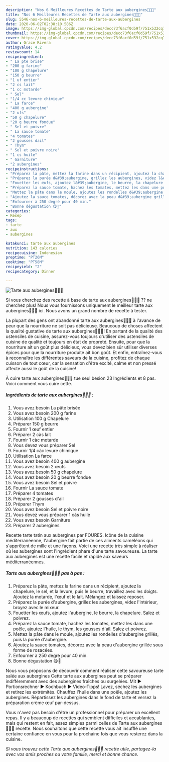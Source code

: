 ```yaml
---
description: "Nos 6 Meilleures Recettes de Tarte aux aubergines🍆🍆🍅"
title: "Nos 6 Meilleures Recettes de Tarte aux aubergines🍆🍆🍅"
slug: 5546-nos-6-meilleures-recettes-de-tarte-aux-aubergines
date: 2020-06-02T02:38:10.586Z
image: https://img-global.cpcdn.com/recipes/decc73f6acf0d59f/751x532cq70/tarte-aux-aubergines🍆🍆🍅-photo-principale-de-la-recette.jpg
thumbnail: https://img-global.cpcdn.com/recipes/decc73f6acf0d59f/751x532cq70/tarte-aux-aubergines🍆🍆🍅-photo-principale-de-la-recette.jpg
cover: https://img-global.cpcdn.com/recipes/decc73f6acf0d59f/751x532cq70/tarte-aux-aubergines🍆🍆🍅-photo-principale-de-la-recette.jpg
author: Grace Rivera
ratingvalue: 4.2
reviewcount: 14
recipeingredient:
- " La pte brise"
- "200 g farine"
- "100 g Chapelure"
- "150 g beurre"
- "1 uf entier"
- "2 cs lait"
- "1 cc motarde"
- " Sel"
- "1/4 cc levure chimique"
- " La farce"
- "400 g aubergine"
- "2 ufs"
- "50 g chapelure"
- "20 g beurre fondue"
- " Sel et poivre"
- " La sauce tomate"
- "4 tomates"
- "2 gousses dail"
- " Thym"
- " Sel et poivre noire"
- "1 cs huile"
- " Garniture"
- "2 aubergines"
recipeinstructions:
- "Préparez la pâte, mettez la farine dans un récipient, ajoutez la chapelure, le sel, et la levure, puis le beurre, travaillez avec les doigts. Ajoutez la motarde, l&#39;œuf et le lait. Mélangez et laissez reposer."
- "Préparez la purée d&#39;aubergine, grillez les aubergines, videz l&#39;intérieur, broyez avec le mixeur."
- "Fouetter les œufs, ajoutez l&#39;aubergine, le beurre, la chapelure. Salez et poivrez."
- "Préparez la sauce tomate, hachez les tomates, mettez les dans une poêle, ajoutez l&#39;huile, le thym, les gousses d&#39;ail. Salez et poivrez."
- "Mettez la pâte dans le moule, ajoutez les rondelles d&#39;aubergine grillés, puis la purée d&#39;aubergine."
- "Ajoutez la sauce tomates, décorez avec la peau d&#39;aubergine grillée sous forme de rosacées."
- "Enfourner à 250 degré pour 40 min."
- "Bonne dégustation 😋🍆"
categories:
- Resep
tags:
- tarte
- aux
- aubergines

katakunci: tarte aux aubergines 
nutrition: 143 calories
recipecuisine: Indonesian
preptime: "PT26M"
cooktime: "PT58M"
recipeyield: "2"
recipecategory: Dinner

---
```



![Tarte aux aubergines🍆🍆🍅](https://img-global.cpcdn.com/recipes/decc73f6acf0d59f/751x532cq70/tarte-aux-aubergines🍆🍆🍅-photo-principale-de-la-recette.jpg)

Si vous cherchez des recette à base de tarte aux aubergines🍆🍆🍅 ?? ne cherchez plus! Nous vous fournissons uniquement le meilleur tarte aux aubergines🍆🍆🍅 ici. Nous avons un grand nombre de recette à tester.

La plupart des gens ont abandonné tarte aux aubergines🍆🍆🍅 à l'avance de peur que la nourriture ne soit pas délicieuse. Beaucoup de choses affectent la qualité gustative de tarte aux aubergines🍆🍆🍅! En partant de la qualité des ustensiles de cuisine, assurez-vous toujours d'utiliser des ustensiles de cuisine de qualité et toujours en état de propreté. Ensuite, pour que la nourriture ait un goût plus délicieux, vous devez bien sûr utiliser diverses épices pour que la nourriture produite ait bon goût. Et enfin, entraînez-vous à reconnaître les différentes saveurs de la cuisine, profitez de chaque cuisson de tout cœur, car la sensation d'être excité, calme et non pressé affecte aussi le goût de la cuisine!

<!--inarticleads1-->

À cuire tarte aux aubergines🍆🍆🍅 tue seul besion 23 Ingrédients et 8 pas. Voici comment vous cuire cette.

##### Ingrédients de tarte aux aubergines🍆🍆🍅 :

1. Vous avez besoin  La pâte brisée
1. Vous avez besoin 200 g farine
1. Utilisation 100 g Chapelure
1. Préparer 150 g beurre
1. Fournir 1 œuf entier
1. Préparer 2 càs lait
1. Fournir 1 càc motarde
1. Vous devez vous préparer  Sel
1. Fournir 1/4 càc levure chimique
1. Utilisation  La farce
1. Vous avez besoin 400 g aubergine
1. Vous avez besoin 2 œufs
1. Vous avez besoin 50 g chapelure
1. Vous avez besoin 20 g beurre fondue
1. Vous avez besoin  Sel et poivre
1. Fournir  La sauce tomate
1. Préparer 4 tomates
1. Préparer 2 gousses d&#39;ail
1. Préparer  Thym
1. Vous avez besoin  Sel et poivre noire
1. Vous devez vous préparer 1 càs huile
1. Vous avez besoin  Garniture
1. Préparer 2 aubergines


Recette tarte tatin aux aubergines par FOURES. Icône de la cuisine méditerranéenne, l&#39;aubergine fait partie de ces aliments caméléons qui s&#39;apprêtent de mille et une façons. Voici une recette très simple à réaliser où les aubergines sont l&#39;ingrédient phare d&#39;une tarte savoureuse. La tarte aux aubergines est une recette facile et rapide aux saveurs méditerranéennes. 

<!--inarticleads2-->

##### Tarte aux aubergines🍆🍆🍅 pas à pas :

1. Préparez la pâte, mettez la farine dans un récipient, ajoutez la chapelure, le sel, et la levure, puis le beurre, travaillez avec les doigts. Ajoutez la motarde, l&#39;œuf et le lait. Mélangez et laissez reposer.
1. Préparez la purée d&#39;aubergine, grillez les aubergines, videz l&#39;intérieur, broyez avec le mixeur.
1. Fouetter les œufs, ajoutez l&#39;aubergine, le beurre, la chapelure. Salez et poivrez.
1. Préparez la sauce tomate, hachez les tomates, mettez les dans une poêle, ajoutez l&#39;huile, le thym, les gousses d&#39;ail. Salez et poivrez.
1. Mettez la pâte dans le moule, ajoutez les rondelles d&#39;aubergine grillés, puis la purée d&#39;aubergine.
1. Ajoutez la sauce tomates, décorez avec la peau d&#39;aubergine grillée sous forme de rosacées.
1. Enfourner à 250 degré pour 40 min.
1. Bonne dégustation 😋🍆


Nous vous proposons de découvrir comment réaliser cette savoureuse tarte salée aux aubergines Cette tarte aux aubergines peut se préparer indifféremment avec des aubergines fraîches ou surgelées. Mit ► Portionsrechner ► Kochbuch ► Video-Tipps! Lavez, séchez les aubergines et retirez les extrémités. Chauffez l&#39;huile dans une poêle, ajoutez les aubergines. Répartissez les aubergines dans le fond de tarte et versez la préparation crème œuf par-dessus. 

<!--inarticleads1-->

<p>
Vous n'avez pas besoin d'être un professionnel pour préparer un excellent repas. Il y a beaucoup de recettes qui semblent difficiles et accablantes, mais qui restent en fait, assez simples parmi celles de Tarte aux aubergines🍆🍆🍅 recette. Nous souhaitons que cette recette vous ait insufflé une certaine confiance en vous pour la prochaine fois que vous resterez dans la cuisine.
</p>

<p>
<i>Si vous trouvez cette Tarte aux aubergines🍆🍆🍅 recette utile, partagez-la avec vos amis proches ou votre famille, merci et bonne chance.</i>
</p>

